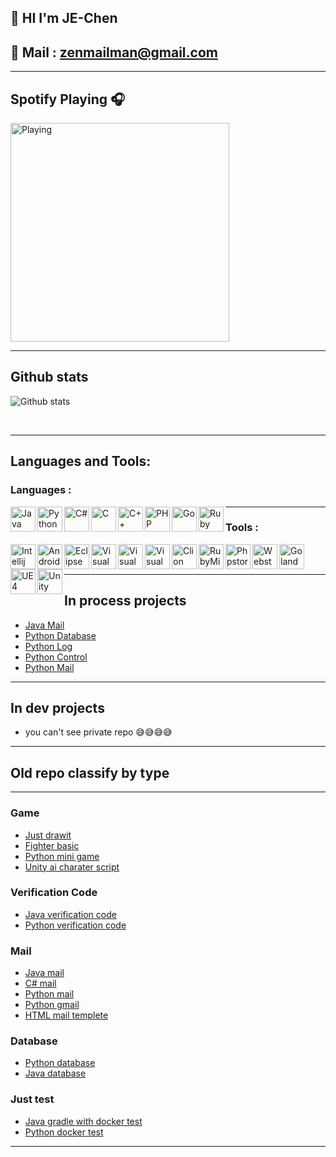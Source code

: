 ## 🧾 HI I'm JE-Chen
## 📧 Mail : zenmailman@gmail.com

---

## Spotify Playing 🎧

[<img src="https://now-playing-codestackr.vercel.app/api/spotify-playing" alt="Playing" width="350" />](https://open.spotify.com/user/31ycwbq5ludg7qwj6losnlzndnta)
<br/>

---

## Github stats

![Github stats](https://github-readme-stats.vercel.app/api?username=JE-Chen&show_icons=true&theme=radical)

<br/>

---

## Languages and Tools:

### Languages :
<img align="left" alt="Java" width="40px" src="https://upload.wikimedia.org/wikipedia/zh/8/88/Java_logo.png" />

<img align="left" alt="Python" width="40px" src="https://upload.wikimedia.org/wikipedia/commons/thumb/c/c3/Python-logo-notext.svg/768px-Python-logo-notext.svg.png" />

<img align="left" alt="C#" width="40px" src="https://i.pinimg.com/originals/97/cf/2c/97cf2ccd659ef9b00dd0aa15137130ec.png" />

<img align="left" alt="C" width="40px" src="https://upload.wikimedia.org/wikipedia/commons/1/19/C_Logo.png" />

<img align="left" alt="C++" width="40px" src="https://upload.wikimedia.org/wikipedia/commons/thumb/1/18/ISO_C%2B%2B_Logo.svg/1200px-ISO_C%2B%2B_Logo.svg.png" />

<img align="left" alt="PHP" width="40px" src="https://pngimg.com/uploads/php/php_PNG43.png" />

<img align="left" alt="Go" width="40px" src="https://i.pinimg.com/originals/ca/1f/74/ca1f746d6f232f87fca4e4d94ef6f3ab.png" />

<img align="left" alt="Ruby" width="40px" src="https://upload.wikimedia.org/wikipedia/commons/thumb/7/73/Ruby_logo.svg/1024px-Ruby_logo.svg.png" />

---

### Tools :

<img align="left" alt="Intellij" width="40px" src="https://lh3.googleusercontent.com/proxy/VmyCdCzhApKBPJloupATsz9CCCIOZtrAXPaqfGVef7PqlZHHgz8uNqY5E6657HKobOYv9OoyvDXc-A49j3KWx2ohU0K5" />

<img align="left" alt="Android Studio" width="40px" src="https://2.bp.blogspot.com/-tzm1twY_ENM/XlCRuI0ZkRI/AAAAAAAAOso/BmNOUANXWxwc5vwslNw3WpjrDlgs9PuwQCLcBGAsYHQ/s1600/pasted%2Bimage%2B0.png" />

<img align="left" alt="Eclipse" width="40px" src="https://i.dlpng.com/static/png/7199121_preview.png" />

<img align="left" alt="Visual Studio" width="40px" src="https://upload.wikimedia.org/wikipedia/commons/thumb/c/cd/Visual_Studio_2017_Logo.svg/1200px-Visual_Studio_2017_Logo.svg.png" />

<img align="left" alt="Visual Studio" width="40px" src="https://resources.jetbrains.com/storage/products/rider/img/meta/rider_logo_300x300.png" />

<img align="left" alt="Visual Studio Code" width="40px" src="https://upload.wikimedia.org/wikipedia/commons/thumb/9/9a/Visual_Studio_Code_1.35_icon.svg/1200px-Visual_Studio_Code_1.35_icon.svg.png" />

<img align="left" alt="Clion" width="40px" src="https://resources.jetbrains.com/storage/products/clion/img/meta/clion_logo_300x300.png" />

<img align="left" alt="RubyMine" width="40px" src="https://resources.jetbrains.com/storage/products/rubymine/img/meta/rubymine_logo_300x300.png" />

<img align="left" alt="Phpstorm" width="40px" src="https://resources.jetbrains.com/storage/products/phpstorm/img/meta/phpstorm_logo_300x300.png" />

<img align="left" alt="Webstorm" width="40px" src="https://resources.jetbrains.com/storage/products/webstorm/img/meta/webstorm_logo_300x300.png" />

<img align="left" alt="Goland" width="40px" src="https://resources.jetbrains.com/storage/products/goland/img/meta/goland_logo_300x300.png" />

<img align="left" alt="UE4" width="40px" src="https://upload.wikimedia.org/wikipedia/commons/2/20/UE_Logo_Black_Centered.svg" />

<img align="left" alt="Unity" width="40px" src="https://memeprod.sgp1.digitaloceanspaces.com/user-resource/ceceeb986decb6afd790ff00f9fe3720.png" />

<br/>
<br/>

---

## In process projects

* <a href = "https://github.com/JE-Chen/JavaMail">Java Mail</a>
* <a href = "https://github.com/JE-Chen/Python_DataBase_JE">Python Database</a>
* <a href = "https://github.com/JE-Chen/Python_LogSystem">Python Log</a>
* <a href = "https://github.com/JE-Chen/Python_JEAutoControl">Python Control</a>
* <a href = "https://github.com/JE-Chen/Python_Gmail_JE">Python Mail</a>

---

## In dev projects

* you can't see private repo 😅😅😅😅

---

## Old repo classify by type

---

### Game

* <a href = "https://github.com/JE-Chen/Android-JustDrawItJEdition-JE">Just drawit</a>
* <a href = "https://github.com/JE-Chen/Android_JE_Fighter_Basic">Fighter basic</a>
* <a href = "https://github.com/JE-Chen/Python_MiniGame_Fighter">Python mini game</a>
* <a href = "https://github.com/JE-Chen/Unity_NPC_Script_JE">Unity ai charater script</a>

### Verification Code

* <a href = "https://github.com/JE-Chen/Java_VerificationCode">Java verification code</a>
* <a href = "https://github.com/JE-Chen/Python_Generate_Verification_Code">Python verification code</a>

### Mail

* <a href = "https://github.com/JE-Chen/JavaMail">Java mail</a>
* <a href = "https://github.com/JE-Chen/Csharp_Mail">C# mail</a>
* <a href = "https://github.com/JE-Chen/Python_Mail">Python mail</a>
* <a href = "https://github.com/JE-Chen/Python_Gmail_JE">Python gmail</a>
* <a href = "https://github.com/JE-Chen/HTML_Gmail_Template">HTML mail templete</a>

### Database

* <a href = "https://github.com/JE-Chen/Python_DataBase_JE">Python database</a>
* <a href = "https://github.com/JE-Chen/Java_Database">Java database</a>

### Just test

* <a href = "https://github.com/JE-Chen/Java_Docker_Gradle_Test">Java gradle with docker test</a>
* <a href = "https://github.com/JE-Chen/Python_Docker_Test_Project">Python docker test</a>

---
